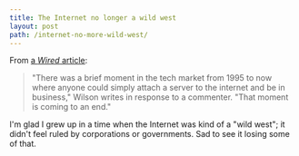```yaml
---
title: The Internet no longer a wild west
layout: post
path: /internet-no-more-wild-west/
---
```


From [a _Wired_ article](https://www.wired.com/2014/08/free-mobile-data-plans-are-going-to-crush-the-startup-economy/):

> "There was a brief moment in the tech market from 1995 to now where anyone could simply attach a server to the internet and be in business," Wilson writes in response to a commenter. "That moment is coming to an end."

I'm glad I grew up in a time when the Internet was kind of a "wild west"; it didn't feel ruled by corporations or governments. Sad to see it losing some of that.
